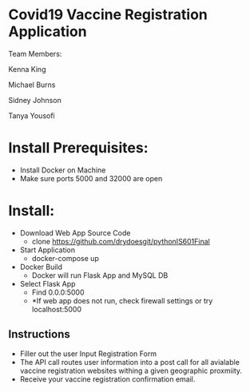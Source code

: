 # Covid19 Vaccine Registration Application
Team Members:

Kenna King

Michael Burns

Sidney Johnson 

Tanya Yousofi
##
# Install Prerequisites:
 - Install Docker on Machine
 - Make sure ports 5000 and 32000 are open
# Install:
- Download Web App Source Code
    - clone https://github.com/drydoesgit/pythonIS601Final
- Start Application
    - docker-compose up
- Docker Build
    - Docker will run Flask App and MySQL DB
- Select Flask App
    - Find 0.0.0:5000
    - *If web app does not run, check firewall settings or try localhost:5000
    
## Instructions 
- Filler out the user Input Registration Form
- The API call routes user information into a post call for all avialable vaccine registration 
  websites withing a given geographic proxmiity. 
- Receive your vaccine registration confirmation email. 
